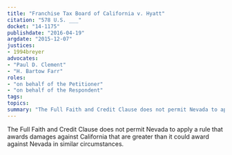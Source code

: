 ```yaml
---
title: "Franchise Tax Board of California v. Hyatt"
citation: "578 U.S. ___"
docket: "14-1175"
publishdate: "2016-04-19"
argdate: "2015-12-07"
justices:
- 1994breyer
advocates:
- "Paul D. Clement"
- "H. Bartow Farr"
roles:
- "on behalf of the Petitioner"
- "on behalf of the Respondent"
tags:
topics:
summary: "The Full Faith and Credit Clause does not permit Nevada to apply a rule that awards damages against California that are greater than it could award against Nevada in similar circumstances."
---
```

The Full Faith and Credit Clause does not permit Nevada to apply a rule that awards damages against California that are greater than it could award against Nevada in similar circumstances.

